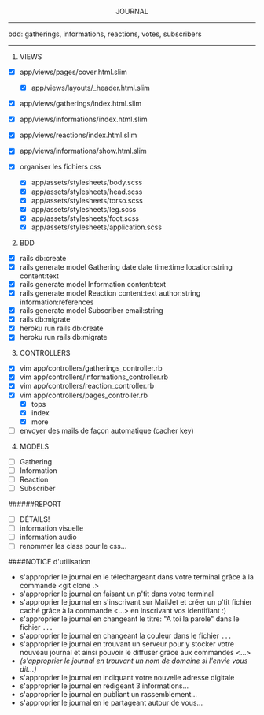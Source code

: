 <p align="center">JOURNAL</p>

-------------------
bdd: gatherings, informations, reactions, votes, subscribers

------------------
1. VIEWS
- [x] app/views/pages/cover.html.slim
  - [x] app/views/layouts/\_header.html.slim
- [x] app/views/gatherings/index.html.slim
- [x] app/views/informations/index.html.slim
- [x] app/views/reactions/index.html.slim
- [x] app/views/informations/show.html.slim

- [x] organiser les fichiers css
  - [x] app/assets/stylesheets/body.scss
  - [x] app/assets/stylesheets/head.scss
  - [x] app/assets/stylesheets/torso.scss
  - [x] app/assets/stylesheets/leg.scss
  - [x] app/assets/stylesheets/foot.scss
  - [x] app/assets/stylesheets/application.scss

2. BDD
- [x] rails db:create
- [x] rails generate model Gathering date:date time:time location:string content:text
- [x] rails generate model Information content:text
- [x] rails generate model Reaction content:text author:string information:references
- [x] rails generate model Subscriber email:string
- [x] rails db:migrate
- [x] heroku run rails db:create
- [x] heroku run rails db:migrate

3. CONTROLLERS
- [x] vim app/controllers/gatherings_controller.rb
- [x] vim app/controllers/informations_controller.rb
- [x] vim app/controllers/reaction_controller.rb
- [x] vim app/controllers/pages_controller.rb
  - [x] tops
  - [x] index
  - [x] more

- [ ] envoyer des mails de façon automatique (cacher key)

4. MODELS
- [ ] Gathering
- [ ] Information
- [ ] Reaction
- [ ] Subscriber

######REPORT
- [ ] DÉTAILS!
- [ ] information visuelle
- [ ] information audio
- [ ] renommer les class pour le css...

####NOTICE d'utilisation
* s'approprier le journal en le télechargeant dans votre terminal grâce à la commande <git clone .>
* s'approprier le journal en faisant un p'tit <bundle> dans votre terminal
* s'approprier le journal en s'inscrivant sur MailJet et créer un p'tit fichier caché grâce à la commande <...> en inscrivant vos identifiant    :)
* s'approprier le journal en changeant le titre: "A toi la parole" dans le fichier `...`
* s'approprier le journal en changeant la couleur dans le fichier `...`
* s'approprier le journal en trouvant un serveur pour y stocker votre nouveau journal et ainsi pouvoir le diffuser grâce aux commandes <...>
* *(s'approprier le journal en trouvant un nom de domaine si l'envie vous dit...)*
* s'approprier le journal en indiquant votre nouvelle adresse digitale
* s'approprier le journal en rédigeant 3 informations...
* s'approprier le journal en publiant un rassemblement...
* s'approprier le journal en le partageant autour de vous...

